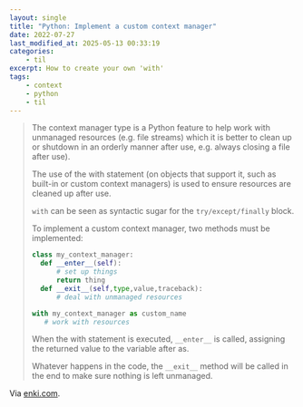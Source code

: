 ```yaml
---
layout: single
title: "Python: Implement a custom context manager"
date: 2022-07-27
last_modified_at: 2025-05-13 00:33:19
categories:
    - til
excerpt: How to create your own 'with'
tags:
    - context
    - python
    - til
---
```


> The context manager type is a Python feature to help work with unmanaged resources (e.g. file streams)
> which it is better to clean up or shutdown in an orderly manner after use, e.g. always closing a file after use).
>
> The use of the with statement (on objects that support it, such as built-in or custom context managers)
> is used to ensure resources are cleaned up after use.
>
> `with` can be seen as syntactic sugar for the `try/except/finally` block.
>
> To implement a custom context manager, two methods must be implemented:
>
> ```python
> class my_context_manager:
>   def __enter__(self):
>       # set up things
>       return thing
>   def __exit__(self,type,value,traceback):
>       # deal with unmanaged resources
>
> with my_context_manager as custom_name
>    # work with resources
> ```
>
> When the with statement is executed, `__enter__` is called, assigning the returned value to the variable after as.
>
> Whatever happens in the code, the `__exit__` method will be called in the end to make sure nothing is left unmanaged.

Via [enki.com](https://www.enki.com).
